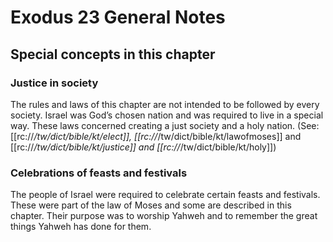 # Exodus 23 General Notes
## Special concepts in this chapter

### Justice in society
The rules and laws of this chapter are not intended to be followed by every society. Israel was God’s chosen nation and was required to live in a special way. These laws concerned creating a just society and a holy nation. (See: [[rc://*/tw/dict/bible/kt/elect]], [[rc://*/tw/dict/bible/kt/lawofmoses]] and [[rc://*/tw/dict/bible/kt/justice]] and [[rc://*/tw/dict/bible/kt/holy]])

### Celebrations of feasts and festivals
The people of Israel were required to celebrate certain feasts and festivals. These were part of the law of Moses and some are described in this chapter. Their purpose was to worship Yahweh and to remember the great things Yahweh has done for them.